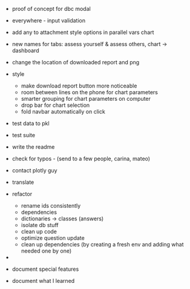 - proof of concept for dbc modal
- everywhere - input validation
- add any to attachment style options in parallel vars chart
- new names for tabs: assess yourself & assess others, chart -> dashboard
- change the location of downloaded report and png
- style
  - make download report button more noticeable
  - room between lines on the phone for chart parameters
  - smarter grouping for chart parameters on computer
  - drop bar for chart selection
  - fold navbar automatically on click
- test data to pkl
- test suite
- write the readme
- check for typos - (send to a few people, carina, mateo)

- contact plotly guy

- translate

- refactor
    - rename ids consistently
    - dependencies
    - dictionaries -> classes (answers)
    - isolate db stuff
    - clean up code
    - optimize question update
    - clean up dependencies (by creating a fresh env and adding what needed one by one)
- 
- document special features
- document what I learned
